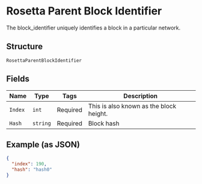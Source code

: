 # Rosetta Parent Block Identifier

The block_identifier uniquely identifies a block in a particular network.

## Structure

`RosettaParentBlockIdentifier`

## Fields

| Name    | Type     | Tags     | Description                             |
| ------- | -------- | -------- | --------------------------------------- |
| `Index` | `int`    | Required | This is also known as the block height. |
| `Hash`  | `string` | Required | Block hash                              |

## Example (as JSON)

```json
{
  "index": 190,
  "hash": "hash0"
}
```
